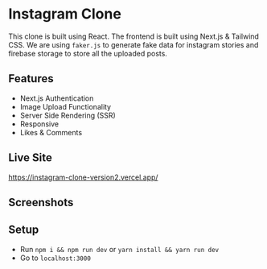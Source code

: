 # Instagram Clone

This clone is built using React. The frontend is built using Next.js & Tailwind CSS. We are using `faker.js` to generate fake data for instagram stories and firebase storage to store all the uploaded posts.

## Features

- Next.js Authentication
- Image Upload Functionality
- Server Side Rendering (SSR)
- Responsive
- Likes & Comments

## Live Site

https://instagram-clone-version2.vercel.app/

## Screenshots

## Setup

- Run `npm i && npm run dev` or `yarn install && yarn run dev`
- Go to `localhost:3000`
